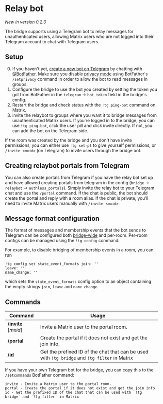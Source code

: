 # Relay bot
_New in version 0.2.0_

The bridge supports using a Telegram bot to relay messages for unauthenticated
users, allowing Matrix users who are not logged into their Telegram account to
chat with Telegram users.

## Setup
0. If you haven't yet, [create a new bot on Telegram] by chatting with
   [@BotFather]. Make sure you disable [privacy mode] using BotFather's
   `/setprivacy` command in order to allow the bot to read messages in groups.
1. Configure the bridge to use the bot you created by setting the token you got
   from BotFather in the `telegram` → `bot_token` field in the bridge's config.
2. Restart the bridge and check status with the `!tg ping-bot` command on Matrix.
3. Invite the relaybot to groups where you want it to bridge messages from
   unauthenticated Matrix users. If you're logged in to the bridge, you can use
   `!tg ping-bot`, click the user pill and click invite directly. If not, you
   can add the bot on the Telegram side.

If the room was created by the bridge and you don't have invite permissions,
you can either use `!tg set-pl` to give yourself permissions, or
`/invite <mxid>` (on Telegram) to invite users through the bridge bot.

[create a new bot on Telegram]: https://core.telegram.org/bots
[@BotFather]: https://t.me/BotFather
[privacy mode]: https://core.telegram.org/bots#privacy-mode

## Creating relaybot portals from Telegram
You can also create portals from Telegram if you have the relay bot set up and
have allowed creating portals from telegram in the config (`bridge` → `relaybot`
→ `authless_portals`). Simply invite the relay bot to your Telegram chat and use
the `/portal` command. If the chat is public, the bot should create the portal
and reply with a room alias. If the chat is private, you'll need to invite
Matrix users manually with `/invite <mxid>`.

## Message format configuration
The format of messages and membership events that the bot sends to Telegram can
be configured both [bridge-wide](https://github.com/mautrix/telegram/blob/v0.7.0/example-config.yaml#L221-L255)
and per-room. Per-room configs can be managed using the `!tg config` command.

For example, to disable bridging of membership events in a room, you can run

```
!tg config set state_event_formats join: ''
leave: ''
name_change: ''
```

which sets the `state_event_formats` config option to an object containing the
empty strings `join`, `leave` and `name_change`.


## Commands
| Command               | Usage                                                         |
|-----------------------|---------------------------------------------------------------|
| **/invite** \[_mxid_] | Invite a Matrix user to the portal room.                      |
| **/portal**           | Create the portal if it does not exist and get the join info. |
| **/id**               | Get the prefixed ID of the chat that can be used with `!tg bridge` and `!tg filter` in Matrix |

If you have your own Telegram bot for the bridge, you can copy this to the
`/setcommands` BotFather command:

```
invite - Invite a Matrix user to the portal room.
portal - Create the portal if it does not exist and get the join info.
id - Get the prefixed ID of the chat that can be used with `!tg bridge` and `!tg filter` in Matrix
```
